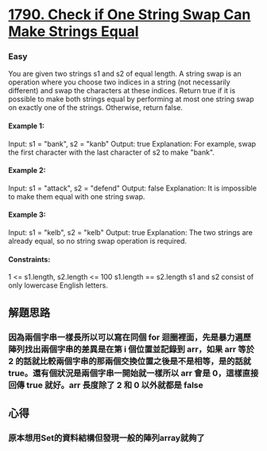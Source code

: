 # [1790. Check if One String Swap Can Make Strings Equal](https://leetcode.com/problems/check-if-one-string-swap-can-make-strings-equal)
### Easy

You are given two strings s1 and s2 of equal length. A string swap is an operation where you choose two indices in a string (not necessarily different) and swap the characters at these indices.
Return true if it is possible to make both strings equal by performing at most one string swap on exactly one of the strings. Otherwise, return false.

#### Example 1:
Input: s1 = "bank", s2 = "kanb"
Output: true
Explanation: For example, swap the first character with the last character of s2 to make "bank".

#### Example 2:
Input: s1 = "attack", s2 = "defend"
Output: false
Explanation: It is impossible to make them equal with one string swap.

#### Example 3:
Input: s1 = "kelb", s2 = "kelb"
Output: true
Explanation: The two strings are already equal, so no string swap operation is required.

#### Constraints:
1 <= s1.length, s2.length <= 100
s1.length == s2.length
s1 and s2 consist of only lowercase English letters.

## 解題思路
### 因為兩個字串一樣長所以可以寫在同個 for 迴圈裡面，先是暴力遍歷陣列找出兩個字串的差異是在第 i 個位置並記錄到 arr，如果 arr 等於 2 的話就比較兩個字串的那兩個交換位置之後是不是相等，是的話就 true。還有個狀況是兩個字串一開始就一樣所以 arr 會是 0，這樣直接回傳 true 就好。arr 長度除了 2 和 0 以外就都是 false

## 心得
### 原本想用Set的資料結構但發現一般的陣列array就夠了